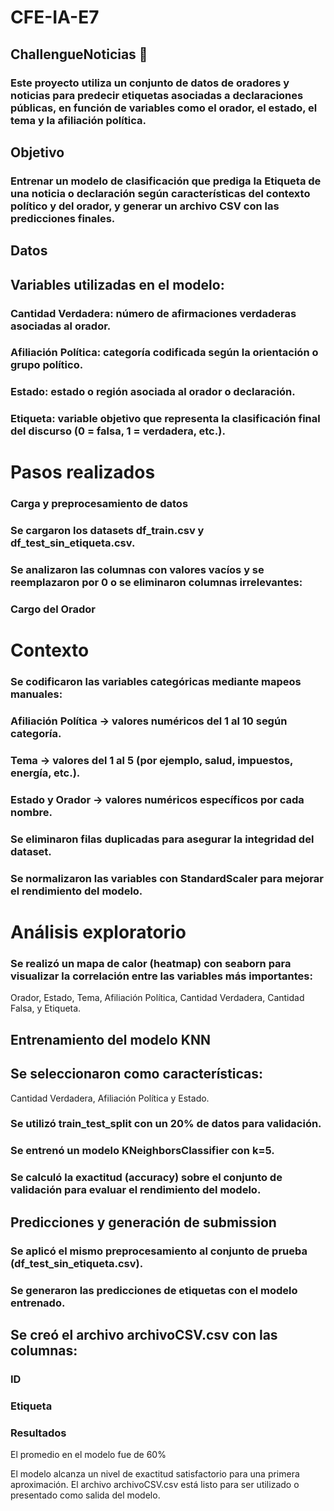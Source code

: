 # CFE-IA-E7

## ChallengueNoticias 📰

### Este proyecto utiliza un conjunto de datos de oradores y noticias para predecir etiquetas asociadas a declaraciones públicas, en función de variables como el orador, el estado, el tema y la afiliación política.

## Objetivo

### Entrenar un modelo de clasificación que prediga la Etiqueta de una noticia o declaración según características del contexto político y del orador, y generar un archivo CSV con las predicciones finales.

## Datos

## Variables utilizadas en el modelo:

### Cantidad Verdadera: número de afirmaciones verdaderas asociadas al orador.

### Afiliación Política: categoría codificada según la orientación o grupo político.

### Estado: estado o región asociada al orador o declaración.

### Etiqueta: variable objetivo que representa la clasificación final del discurso (0 = falsa, 1 = verdadera, etc.).

# Pasos realizados

### Carga y preprocesamiento de datos

### Se cargaron los datasets df_train.csv y df_test_sin_etiqueta.csv.

### Se analizaron las columnas con valores vacíos y se reemplazaron por 0 o se eliminaron columnas irrelevantes:

### Cargo del Orador

# Contexto

### Se codificaron las variables categóricas mediante mapeos manuales:

### Afiliación Política → valores numéricos del 1 al 10 según categoría.

### Tema → valores del 1 al 5 (por ejemplo, salud, impuestos, energía, etc.).

### Estado y Orador → valores numéricos específicos por cada nombre.

### Se eliminaron filas duplicadas para asegurar la integridad del dataset.

### Se normalizaron las variables con StandardScaler para mejorar el rendimiento del modelo.

# Análisis exploratorio

### Se realizó un mapa de calor (heatmap) con seaborn para visualizar la correlación entre las variables más importantes:
Orador, Estado, Tema, Afiliación Política, Cantidad Verdadera, Cantidad Falsa, y Etiqueta.

## Entrenamiento del modelo KNN

## Se seleccionaron como características:
Cantidad Verdadera, Afiliación Política y Estado.

### Se utilizó train_test_split con un 20% de datos para validación.

### Se entrenó un modelo KNeighborsClassifier con k=5.

### Se calculó la exactitud (accuracy) sobre el conjunto de validación para evaluar el rendimiento del modelo.

## Predicciones y generación de submission

### Se aplicó el mismo preprocesamiento al conjunto de prueba (df_test_sin_etiqueta.csv).

### Se generaron las predicciones de etiquetas con el modelo entrenado.

## Se creó el archivo archivoCSV.csv con las columnas:

### ID

### Etiqueta

### Resultados

El promedio en el modelo fue de 60%

El modelo alcanza un nivel de exactitud satisfactorio para una primera aproximación.
El archivo archivoCSV.csv está listo para ser utilizado o presentado como salida del modelo.
